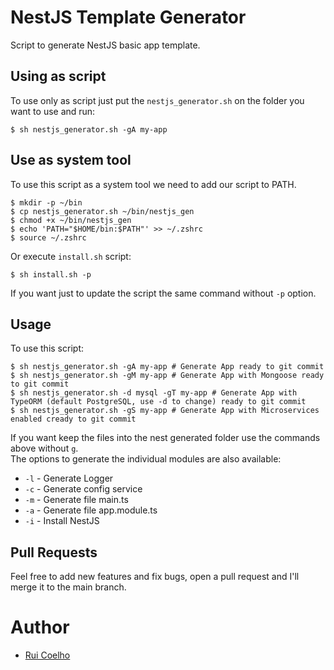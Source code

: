 # NestJS Template Generator

Script to generate NestJS basic app template.

## Using as script

To use only as script just put the `nestjs_generator.sh` on the folder you want to use and run:

```shell
$ sh nestjs_generator.sh -gA my-app
```

## Use as system tool

To use this script as a system tool we need to add our script to PATH.

```shell
$ mkdir -p ~/bin
$ cp nestjs_generator.sh ~/bin/nestjs_gen
$ chmod +x ~/bin/nestjs_gen
$ echo 'PATH="$HOME/bin:$PATH"' >> ~/.zshrc
$ source ~/.zshrc
```

Or execute `install.sh` script:

```shell
$ sh install.sh -p
```

If you want just to update the script the same command without `-p` option.

## Usage

To use this script:

```shell
$ sh nestjs_generator.sh -gA my-app # Generate App ready to git commit
$ sh nestjs_generator.sh -gM my-app # Generate App with Mongoose ready to git commit
$ sh nestjs_generator.sh -d mysql -gT my-app # Generate App with TypeORM (default PostgreSQL, use -d to change) ready to git commit
$ sh nestjs_generator.sh -gS my-app # Generate App with Microservices enabled cready to git commit
```

If you want keep the files into the nest generated folder use the commands above without `g`.
<br>The options to generate the individual modules are also available:

- `-l` - Generate Logger
- `-c` - Generate config service
- `-m` - Generate file main.ts
- `-a` - Generate file app.module.ts
- `-i` - Install NestJS

## Pull Requests

Feel free to add new features and fix bugs, open a pull request and I'll merge it to the main branch.

# Author

- [Rui Coelho](https://github.com/user-cube)
